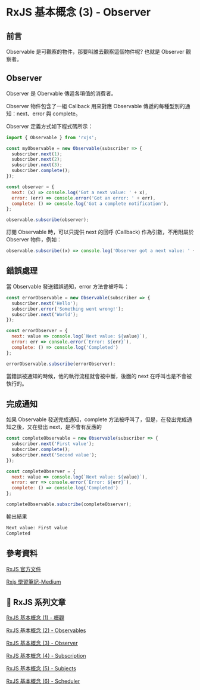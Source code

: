 # RxJS 基本概念 (3) - Observer

## 前言
Observable 是可觀察的物件，那要叫誰去觀察這個物件呢? 也就是 Observer 觀察者。

## Observer
Observer 是 Obervable 傳遞各項值的消費者。

Observer 物件包含了一組 Callback 用來對應 Observable 傳遞的每種型別的通知：next、error 與 complete。

Observer 定義方式如下程式碼所示：

```js
import { Observable } from 'rxjs';

const myObservable = new Observable(subscriber => {
  subscriber.next(1);
  subscriber.next(2);
  subscriber.next(3);
  subscriber.complete();
});

const observer = {
  next: (x) => console.log('Got a next value: ' + x),
  error: (err) => console.error('Got an error: ' + err),
  complete: () => console.log('Got a complete notification'),
};

observable.subscribe(observer);
```

訂閱 Observable 時，可以只提供 next 的回呼 (Callback) 作為引數，不用附屬於 Observer 物件，例如：

```js
observable.subscribe((x) => console.log('Observer got a next value: ' + x));
```

## 錯誤處理
當 Observable 發送錯誤通知，error 方法會被呼叫：

```js
const errorObservable = new Observable(subscriber => {
  subscriber.next('Hello');
  subscriber.error('Something went wrong!');
  subscriber.next('World');
});

const errorObserver = {
  next: value => console.log(`Next value: ${value}`),
  error: err => console.error(`Error: ${err}`),
  complete: () => console.log('Completed')
};

errorObservable.subscribe(errorObserver);
```

當錯誤被通知的時候，他的執行流程就會被中斷，後面的 next 在呼叫也是不會被執行的。

## 完成通知
如果 Observable 發送完成通知，complete 方法被呼叫了，但是，在發出完成通知之後，又在發出 next，是不會有反應的

```js
const completeObservable = new Observable(subscriber => {
  subscriber.next('First value');
  subscriber.complete();
  subscriber.next('Second value');
});

const completeObserver = {
  next: value => console.log(`Next value: ${value}`),
  error: err => console.error(`Error: ${err}`),
  complete: () => console.log('Completed')
};

completeObservable.subscribe(completeObserver);
```

輸出結果

```bash
Next value: First value
Completed
```

## 參考資料
[RxJS 官方文件](https://rxjs.dev/guide/overview)

[Rxjs 學習筆記-Medium](https://medium.com/@chen090/rxjs-%E5%AD%B8%E7%BF%92%E7%AD%86%E8%A8%98-1acbc04e25d0)

## 🚀 RxJS 系列文章
[RxJS 基本概念 (1) - 概觀](https://bingfenghung.github.io/blog/articles/RxJS%3C_%3E%3ERxJS%20%E5%9F%BA%E6%9C%AC%E6%A6%82%E5%BF%B5%20(1))

[RxJS 基本概念 (2) - Observables](https://bingfenghung.github.io/blog/articles/RxJS%3C_%3E%3ERxJS%20%E5%9F%BA%E6%9C%AC%E6%A6%82%E5%BF%B5%20(2))

[RxJS 基本概念 (3) - Observer](https://bingfenghung.github.io/blog/articles/RxJS%3C_%3E%3ERxJS%20%E5%9F%BA%E6%9C%AC%E6%A6%82%E5%BF%B5%20(3))

[RxJS 基本概念 (4) - Subscription](https://bingfenghung.github.io/blog/articles/RxJS%3C_%3E%3ERxJS%20%E5%9F%BA%E6%9C%AC%E6%A6%82%E5%BF%B5%20(4))

[RxJS 基本概念 (5) - Subjects](https://bingfenghung.github.io/blog/articles/RxJS%3C_%3E%3ERxJS%20%E5%9F%BA%E6%9C%AC%E6%A6%82%E5%BF%B5%20(5))

[RxJS 基本概念 (6) - Scheduler](https://bingfenghung.github.io/blog/articles/RxJS%3C_%3E%3ERxJS%20%E5%9F%BA%E6%9C%AC%E6%A6%82%E5%BF%B5%20(6))

